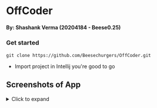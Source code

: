 # OffCoder

#### By: Shashank Verma (20204184 - Beese0.25)

### Get started
```
git clone https://github.com/Beesechurgers/OffCoder.git
```
- Import project in Intellij you're good to go

## Screenshots of App
<details>
<summary>Click to expand</summary>

<img src="readme_res/landing_page.png" width="800" height="400"> &nbsp;
<img src="readme_res/sample_ques.png" width="800" height="400"> &nbsp;
<img src="readme_res/test_case_pass.png" width="800" height="400"> &nbsp;
<img src="readme_res/prev_submission.png" width="800" height="400"> &nbsp;
<img src="readme_res/download_ques.png" width="800" height="400"> &nbsp;
<img src="readme_res/personalized_list.png" width="800" height="400"> &nbsp;
<img src="readme_res/add_personalized_list.png" width="800" height="400"> &nbsp;
</details>
